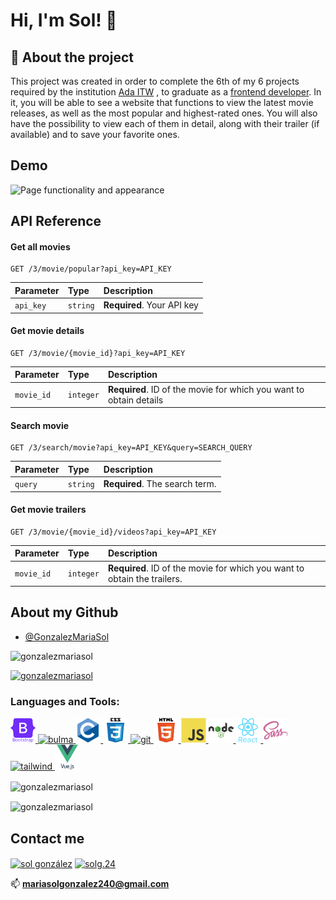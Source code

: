 # Hi, I'm Sol! 👋


## 🚀 About the project
This project was created in order to complete the 6th of my 6 projects required by the institution [Ada ITW](https://adaitw.org/)
, to graduate as a [frontend developer](https://adaitw.org/wp-content/uploads/2022/01/Ada-_-Desarrollo-Frontend.pdf). In it, you will be able to see a website that functions to view the latest movie releases, as well as the most popular and highest-rated ones. You will also have the possibility to view each of them in detail, along with their trailer (if available) and to save your favorite ones.


## Demo
![Page functionality and appearance](/public/giphy%20(online-video-cutter.com).gif)




## API Reference

#### Get all movies

```http
GET /3/movie/popular?api_key=API_KEY

```

| Parameter | Type     | Description                |
| :-------- | :------- | :------------------------- |
| `api_key` | `string` | **Required**. Your API key |

#### Get movie details

```http
GET /3/movie/{movie_id}?api_key=API_KEY
```

| Parameter | Type     | Description                       |
| :-------- | :------- | :-------------------------------- |
| `movie_id	`      | `integer` | **Required**. ID of the movie for which you want to obtain details |


#### Search movie

```http
GET /3/search/movie?api_key=API_KEY&query=SEARCH_QUERY
```

| Parameter | Type     | Description                       |
| :-------- | :------- | :-------------------------------- |
| `query`      | `string` | **Required**. The search term. |


#### Get movie trailers

```http
GET /3/movie/{movie_id}/videos?api_key=API_KEY
```

| Parameter | Type     | Description                       |
| :-------- | :------- | :-------------------------------- |
| `movie_id	`      | `integer` | **Required**.  ID of the movie for which you want to obtain the trailers. |





## About my Github

- [@GonzalezMariaSol](https://github.com/GonzalezMariaSol) 


<p align="left"> <img src="https://komarev.com/ghpvc/?username=gonzalezmariasol&label=Profile%20views&color=0e75b6&style=flat" alt="gonzalezmariasol" /> </p>


<p align="left"> <a href="https://github.com/ryo-ma/github-profile-trophy"><img src="https://github-profile-trophy.vercel.app/?username=gonzalezmariasol" alt="gonzalezmariasol" /></a> </p>




<h3 align="left">Languages and Tools:</h3>
<p align="left"> 
    <a href="https://getbootstrap.com" target="_blank" rel="noreferrer"> <img src="https://raw.githubusercontent.com/devicons/devicon/master/icons/bootstrap/bootstrap-plain-wordmark.svg" alt="bootstrap" width="40" height="40"/> </a> 
    <a href="https://bulma.io/" target="_blank" rel="noreferrer"> <img src="https://raw.githubusercontent.com/gilbarbara/logos/804dc257b59e144eaca5bc6ffd16949752c6f789/logos/bulma.svg" alt="bulma" width="40" height="40"/> </a>
    <a href="https://www.cprogramming.com/" target="_blank" rel="noreferrer"> <img src="https://raw.githubusercontent.com/devicons/devicon/master/icons/c/c-original.svg" alt="c" width="40" height="40"/> </a> 
    <a href="https://www.w3schools.com/css/" target="_blank" rel="noreferrer"> <img src="https://raw.githubusercontent.com/devicons/devicon/master/icons/css3/css3-original-wordmark.svg" alt="css3" width="40" height="40"/> </a> 
    <a href="https://git-scm.com/" target="_blank" rel="noreferrer"> <img src="https://www.vectorlogo.zone/logos/git-scm/git-scm-icon.svg" alt="git" width="40" height="40"/> </a>
    <a href="https://www.w3.org/html/" target="_blank" rel="noreferrer"> <img src="https://raw.githubusercontent.com/devicons/devicon/master/icons/html5/html5-original-wordmark.svg" alt="html5" width="40" height="40"/> </a> 
    <a href="https://developer.mozilla.org/en-US/docs/Web/JavaScript" target="_blank" rel="noreferrer"> <img src="https://raw.githubusercontent.com/devicons/devicon/master/icons/javascript/javascript-original.svg" alt="javascript" width="40" height="40"/> </a> 
    <a href="https://nodejs.org" target="_blank" rel="noreferrer"> <img src="https://raw.githubusercontent.com/devicons/devicon/master/icons/nodejs/nodejs-original-wordmark.svg" alt="nodejs" width="40" height="40"/> </a> 
    <a href="https://reactjs.org/" target="_blank" rel="noreferrer"> <img src="https://raw.githubusercontent.com/devicons/devicon/master/icons/react/react-original-wordmark.svg" alt="react" width="40" height="40"/> </a> 
    <a href="https://sass-lang.com" target="_blank" rel="noreferrer"> <img src="https://raw.githubusercontent.com/devicons/devicon/master/icons/sass/sass-original.svg" alt="sass" width="40" height="40"/> </a> 
    <a href="https://tailwindcss.com/" target="_blank" rel="noreferrer"> <img src="https://www.vectorlogo.zone/logos/tailwindcss/tailwindcss-icon.svg" alt="tailwind" width="40" height="40"/> </a> 
    <a href="https://vuejs.org/" target="_blank" rel="noreferrer"> <img src="https://raw.githubusercontent.com/devicons/devicon/master/icons/vuejs/vuejs-original-wordmark.svg" alt="vuejs" width="40" height="40"/> </a> 
 </p>

 <p>
    <img align="center" src="https://github-readme-stats.vercel.app/api/top-langs?username=gonzalezmariasol&show_icons=true&locale=en&layout=compact" alt="gonzalezmariasol" />
 </p>

 <p>
    <img align="center" src="https://github-readme-streak-stats.herokuapp.com/?user=gonzalezmariasol&" alt="gonzalezmariasol" />
</p>



## Contact me

<p align="left">
<a href="https://linkedin.com/in/sol gonzález" target="blank"><img align="center" src="https://raw.githubusercontent.com/rahuldkjain/github-profile-readme-generator/master/src/images/icons/Social/linked-in-alt.svg" alt="sol gonzález" height="30" width="40" /></a>
<a href="https://instagram.com/solg.24" target="blank"><img align="center" src="https://raw.githubusercontent.com/rahuldkjain/github-profile-readme-generator/master/src/images/icons/Social/instagram.svg" alt="solg.24" height="30" width="40" /></a>
</p>

📫 **mariasolgonzalez240@gmail.com**
